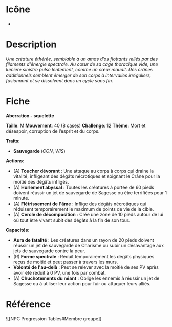 
# Icône
-

# Description
*Une créature éthérée, semblable à un amas d’os flottants reliés par des filaments d'énergie spectrale. Au cœur de sa cage thoracique vide, une lumière sinistre pulse lentement, comme un cœur maudit. Des crânes additionnels semblent émerger de son corps à intervalles irréguliers, fusionnant et se dissolvant dans un cycle sans fin.*

# Fiche
**Aberration - squelette**

**Taille**: M
**Mouvement**: 40 (8 cases)
**Challenge**: 12
**Thème**: Mort et désespoir, corruption de l’esprit et du corps.

**Traits**:
- **Sauvegarde** (*CON*, *WIS*)

**Actions**:
- (A) **Toucher dévorant** : Une attaque au corps à corps qui draine la vitalité, infligeant des dégâts nécrotiques et soignant le Crâne pour la moitié des dégâts infligés.
- (A) **Hurlement abyssal** : Toutes les créatures à portée de 60 pieds doivent réussir un jet de sauvegarde de Sagesse ou être terrifiées pour 1 minute.
- (A) **Flétrissement de l'âme** : Inflige des dégâts nécrotiques qui réduisent temporairement le maximum de points de vie de la cible.
- (A) **Cercle de décomposition** : Crée une zone de 10 pieds autour de lui où tout être vivant subit des dégâts à la fin de son tour.

**Capacités**:
- **Aura de fatalité** : Les créatures dans un rayon de 20 pieds doivent réussir un jet de sauvegarde de Charisme ou subir un désavantage aux jets de sauvegarde contre la peur.
- (R) **Forme spectrale** : Réduit temporairement les dégâts physiques reçus de moitié et peut passer à travers les murs.
- **Volonté de l'au-delà** : Peut se relever avec la moitié de ses PV après avoir été réduit à 0 PV, une fois par combat.
- (A) **Chuchotements du néant** : Oblige les ennemis à réussir un jet de Sagesse ou à utiliser leur action pour fuir ou attaquer leurs alliés.

# Référence
![[NPC Progression Tables#Membre groupe]]
